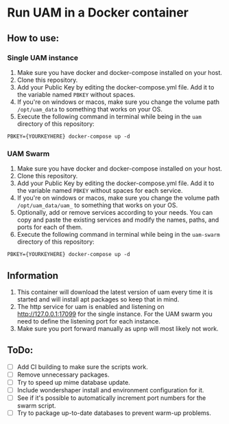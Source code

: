 # Run UAM in a Docker container

## How to use:
### Single UAM instance
1. Make sure you have docker and docker-compose installed on your host.
2. Clone this repository.
3. Add your Public Key by editing the docker-compose.yml file. Add it to the variable named `PBKEY` without spaces.
4. If you're on windows or macos, make sure you change the volume path `/opt/uam_data` to something that works on your OS.
5. Execute the following command in terminal while being in the `uam` directory of this repository:

```PBKEY={YOURKEYHERE} docker-compose up -d```

### UAM Swarm
1. Make sure you have docker and docker-compose installed on your host.
2. Clone this repository.
3. Add your Public Key by editing the docker-compose.yml file. Add it to the variable named `PBKEY` without spaces for each service.
4. If you're on windows or macos, make sure you change the volume path `/opt/uam_data/uam_` to something that works on your OS.
5. Optionally, add or remove services according to your needs. You can copy and paste the existing services and modify the names, paths, and ports for each of them.
6. Execute the following command in terminal while being in the `uam-swarm` directory of this repository:

```PBKEY={YOURKEYHERE} docker-compose up -d```

## Information
1. This container will download the latest version of uam every time it is started and will install apt packages so keep that in mind.
2. The http service for uam is enabled and listening on http://127.0.0.1:17099 for the single instance. For the UAM swarm you need to define the listening port for each instance.
3. Make sure you port forward manually as upnp will most likely not work.

## ToDo:
- [ ] Add CI building to make sure the scripts work.
- [ ] Remove unnecessary packages.
- [ ] Try to speed up mime database update.
- [ ] Include wondershaper install and environment configuration for it.
- [ ] See if it's possible to automatically increment port numbers for the swarm script.
- [ ] Try to package up-to-date databases to prevent warm-up problems.
